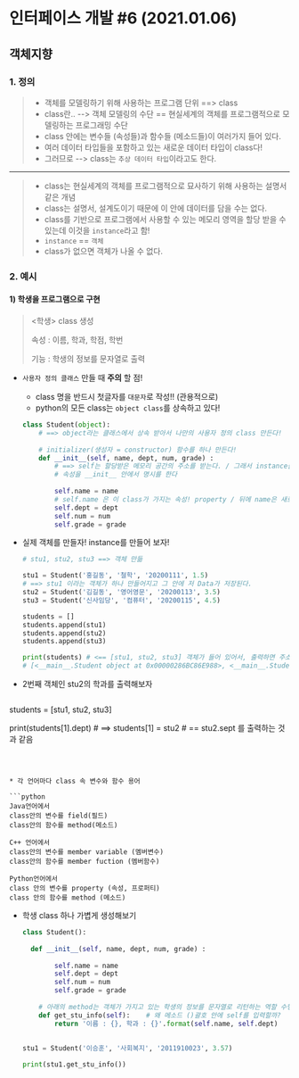 # 인터페이스 개발 #6 (2021.01.06)



## 객체지향



### 1. 정의

> * 객체를 모델링하기 위해 사용하는 프로그램 단위 ==> class
> * class란.. -->  객체 모델링의 수단 == 현실세계의 객체를 프로그램적으로 모델링하는 프로그래밍 수단
> * class 안에는 변수들 (속성들)과 함수들 (메소드들)이 여러가지 들어 있다.
> * 여러 데이터 타입들을 포함하고 있는 새로운 데이터 타입이 class다!
> * 그러므로 --> class는 `추상 데이터 타입`이라고도 한다.

---

>* class는 현실세계의 객체를 프로그램적으로 묘사하기 위해 사용하는 설명서 같은 개념
>* class는 설명서, 설계도이기 때문에 이 안에 데이터를 담을 수는 없다.
>* class를 기반으로 프로그램에서 사용할 수 있는 메모리 영역을 할당 받을 수 있는데 이것을 `instance`라고 함!
>* `instance` == `객체`
>* class가 없으면 객체가 나올 수 없다.



### 2. 예시

#### 	1) 학생을 프로그램으로 구현

>  <학생> class 생성
>
>  속성 : 이름, 학과, 학점, 학번 
>
>  기능 : 학생의 정보를 문자열로 출력



* `사용자 정의 클래스` 만들 때 **주의** 할 점!

  * class 명을 반드시 첫글자를 `대문자`로 작성!! (관용적으로)
  * python의 모든 class는 `object class`를 상속하고 있다!

  ```python
  class Student(object): 
      # ==> object라는 클래스에서 상속 받아서 나만의 사용자 정의 class 만든다!
      
      # initializer(생성자 = constructor) 함수를 하나 만든다!
      def __init__(self, name, dept, num, grade) :  
          # ==> self는 할당받은 메모리 공간의 주소를 받는다. / 그래서 instance를 의미한다.
          # 속성을 __init__ 안에서 명시를 한다
          
          self.name = name  
          # self.name 은 이 class가 가지는 속성! property / 뒤에 name은 새로 받은 인자 변수
          self.dept = dept
          self.num = num
          self.grade = grade
  ```

  

* 실제 객체를 만들자! instance를 만들어 보자!

  ```python
  # stu1, stu2, stu3 ==> 객체 만듦
  
  stu1 = Student('홍길동', '철학', '20200111', 1.5)   
  # ==> stu1 이라는 객체가 하나 만들어지고 그 안에 저 Data가 저장된다.
  stu2 = Student('김길동', '영어영문', '20200113', 3.5)
  stu3 = Student('신사임당', '컴퓨터', '20200115', 4.5)
  
  students = []
  students.append(stu1) 
  students.append(stu2)
  students.append(stu3)
  
  print(students) # <== [stu1, stu2, stu3] 객체가 들어 있어서, 출력하면 주소가 나온다.
  # [<__main__.Student object at 0x00000286BC86E988>, <__main__.Student object at 0x00000286BC86E208>, <__main__.Student object at 0x00000286BC86E348>]
  ```

  

* 2번째 객체인 stu2의 학과를 출력해보자

  ```python
students = [stu1, stu2, stu3]
  
  print(students[1].dept) 	# ==> students[1] = stu2
  							# == stu2.sept 를 출력하는 것과 같음
  ```



* 각 언어마다 class 속 변수와 함수 용어

  ```python
  Java언어에서
  class안의 변수를 field(필드)
  class안의 함수를 method(메소드)
  
  C++ 언어에서
  class안의 변수를 member variable (멤버변수)
  class안의 함수를 member fuction (멤버함수)
  
  Python언어에서
  class 안의 변수를 property (속성, 프로퍼티)
  class 안의 함수를 method (메소드)
  ```

  

* 학생 class 하나 가볍게 생성해보기

  ```python
  class Student(): 
      
    def __init__(self, name, dept, num, grade) :  
          
          self.name = name  
          self.dept = dept
          self.num = num
          self.grade = grade
          
      # 아래의 method는 객체가 가지고 있는 학생의 정보를 문자열로 리턴하는 역할 수행하는 method    
      def get_stu_info(self):    # 왜 메소드 ()괄호 안에 self를 입력할까?
          return '이름 : {}, 학과 : {}'.format(self.name, self.dept)
      
      
  stu1 = Student('이승훈', '사회복지', '2011910023', 3.57)
  
  print(stu1.get_stu_info())
  ```
  
